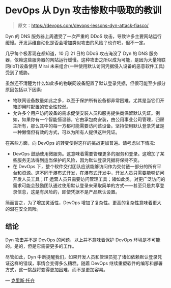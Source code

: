 # DevOps 从 Dyn 攻击惨败中吸取的教训

> 原文：<https://devops.com/devops-lessons-dyn-attack-fiasco/>

Dyn 的 DNS 服务器上周遭受了一次严重的 DDoS 攻击，导致许多主要网站运行缓慢。开发运维自动化是否会增加类似攻击的风险？也许吧，但不一定。

几乎每个极客现在都知道，10 月 21 日的 DDoS 攻击淹没了 Dyn 的 DNS 服务器，依赖这些服务器的网站运行缓慢。这种攻击之所以成为可能，是因为大量物联网(IoT)设备使用 Mirai 未来组合(一种使用默认访问凭据侵入设备的恶意软件工具)受到了威胁。

虽然还不清楚为什么如此多的物联网设备配置了默认登录凭据，但很可能至少部分原因包括以下因素:

*   物联网设备数量如此之多，以至于保护所有设备都非常困难，尤其是当它们开箱即用时配置的安全性较弱。
*   允许多个用户访问设备的需求促使安装人员和服务提供商保留默认凭证。例如，如果你有一个智能恒温器，它由承包商安装，由公用事业公司管理，归房主所有，那么其中的每一方都可能需要访问该设备。坚持使用默认登录凭证是一种懒惰但有效的方式，可以为所有人提供这种凭证。

在某些方面，向 DevOps 的转变使得这样的挑战更加普遍。请考虑以下情况:

*   DevOps 鼓励使用微服务。这意味着需要管理更多的服务和登录。这增加了某些服务无法得到适当保护的风险，因为默认登录凭据将保持不变。
*   在 DevOps 下，整个软件交付团队应该能够访问作为交付链一部分的所有平台和资源。这不同于瀑布式开发，在瀑布式开发中，开发人员只需要能够访问开发人员工具；IT 运营人员只需要访问管理工具；诸如此类。对更广泛访问的需求可能会鼓励团队通过使用默认登录来采取简单的方式——甚至只是共享登录信息，这是有风险的，即使凭据不是产品默认设置。

简而言之，为了增加灵活性，DevOps 增加了复杂性。更高的复杂性意味着更大的潜在安全风险。

## 结论

Dyn 攻击并不是 DevOps 的问题，以上并不意味着保护 DevOps 环境是不可能的。是的，但是它需要更多的工作。

尽管如此，Dyn 中断提醒我们，如果开发人员和管理员犯了诸如依赖默认登录凭证这样的错误，事情会变得多么糟糕。随着 DevOps 继续重塑软件的编写和部署方式，这一挑战将变得更加困难，而不是更加容易。

— [克里斯·托齐](https://devops.com/author/chris-tozzi/)